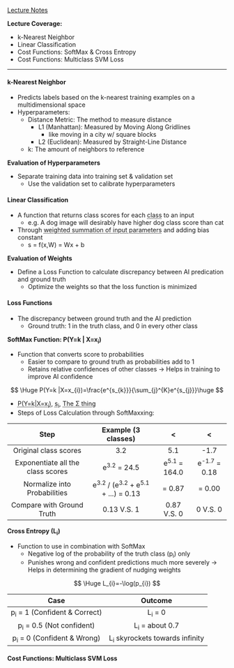 [Lecture Notes](https://cs231n.stanford.edu/slides/2025/lecture_2.pdf)

**Lecture Coverage:**
- k-Nearest Neighbor
- Linear Classification
- Cost Functions: SoftMax & Cross Entropy
- Cost Functions: Multiclass SVM Loss

---
#### **k-Nearest Neighbor**
- Predicts labels based on the k-nearest training examples on a multidimensional space
- Hyperparameters:
	- Distance Metric: The method to measure distance
		- L1 (Manhattan): Measured by Moving Along Gridlines
			- like moving in a city w/ square blocks
		- L2 (Euclidean): Measured by Straight-Line Distance
	- k: The amount of neighbors to reference

**Evaluation of Hyperparameters**
- Separate training data into training set & validation set
	- Use the validation set to calibrate hyperparameters


#### **Linear Classification**
- A function that returns class scores for each <abbr Title="Objects to be identified">class</abbr> to an input
	- e.g. A dog image will desirably have higher dog class score than cat
- Through <abbr Title="e.g. Adding the values of all pixels in a picture after manipulating their values with their corresponding weights">weighted summation of input parameters</abbr> and adding bias constant
	- s = f(x,W) = Wx + b

**Evaluation of Weights**
- Define a Loss Function to calculate discrepancy between AI predication and ground truth
	- Optimize the weights so that the loss function is minimized


#### **Loss Functions**
- The discrepancy between ground truth and the AI prediction
	- Ground truth: 1 in the truth class, and 0 in every other class

**SoftMax Function: P(Y=k | X=x<sub>i</sub>)**
- Function that converts score to probabilities
	- Easier to compare to ground truth as probabilities add to 1
	- Retains relative confidences of other classes → Helps in training to improve AI confidence

$$
\Huge P(Y=k |X=x_{i})=\frac{e^{s_{k}}}{\sum_{j}^{K}e^{s_{j}}}\huge 
$$
- <abbr Title="Probability of image Y being class K happening based on training set xi">P(Y=k|X=x<sub>i</sub>)</abbr>, <abbr Title="The class score of class i for the image">s<sub>i</sub></abbr>, <abbr Title="for j=1;j<=K;j++">The Σ thing</abbr>
- Steps of Loss Calculation through SoftMaxxing:

|               Step                |                        Example (3 classes)                         |            <            |            <            |
| :-------------------------------: | :----------------------------------------------------------------: | :---------------------: | :---------------------: |
|       Original class scores       |                                3.2                                 |           5.1           |          -1.7           |
| Exponentiate all the class scores |                       e<sup>3.2</sup> = 24.5                       | e<sup>5.1</sup> = 164.0 | e<sup>-1.7</sup> = 0.18 |
|   Normalize into Probabilities    | e<sup>3.2</sup> / (e<sup>3.2</sup> + e<sup>5.1</sup> + ...) = 0.13 |         = 0.87          |         = 0.00          |
|     Compare with Ground Truth     |                            0.13 V.S. 1                             |       0.87 V.S. 0       |        0 V.S. 0         |

**Cross Entropy (L<sub>i</sub>)**
- Function to use in combination with SoftMax
	- Negative log of the probability of the truth class (p<sub>i</sub>) only
	- Punishes wrong and confident predictions much more severely → Helps in determining the gradient of nudging weights

$$
\Huge L_{i}=-\log(p_{i})
$$


|                  Case                   |                  Outcome                  |
| :-------------------------------------: | :---------------------------------------: |
| p<sub>i</sub> = 1 (Confident & Correct) |             L<sub>i</sub> = 0             |
|   p<sub>i</sub> = 0.5 (Not confident)   |         L<sub>i</sub> = about 0.7         |
|  p<sub>i</sub> = 0 (Confident & Wrong)  | L<sub>i</sub> skyrockets towards infinity |


#### **Cost Functions: Multiclass SVM Loss**
